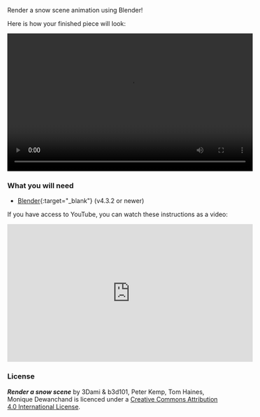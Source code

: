 Render a snow scene animation using Blender!

Here is how your finished piece will look:

<video width="560" height="315" controls>
<source src="resources/snow-scene-rendered.mkv" type="video/mp4">
Your browser does not support WebM video, try FireFox or Chrome
</video>

### What you will need

+ [Blender](https://www.blender.org/download/){:target="_blank"} (v4.3.2 or newer)


If you have access to YouTube, you can watch these instructions as a video:

<iframe width="560" height="315" src="https://www.youtube.com/embed/zd36Qym7UVg" frameborder="0" gesture="media" allow="encrypted-media" allowfullscreen></iframe>

### License

***Render a snow scene*** by 3Dami & b3d101, Peter Kemp, Tom Haines, Monique Dewanchand is licenced under a [Creative Commons Attribution 4.0 International License](http://creativecommons.org/licenses/by-sa/4.0/).
